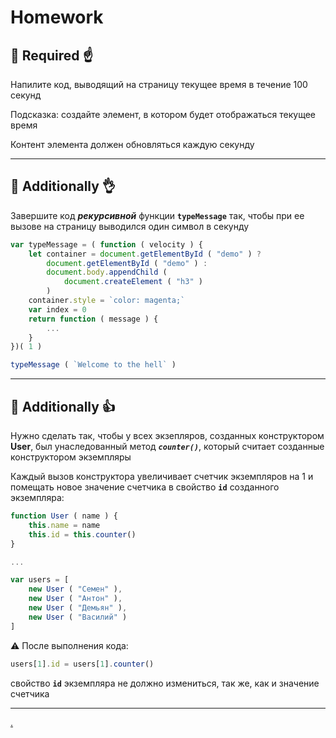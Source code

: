 # Homework

## :briefcase: Required :point_up:

Напилите код, выводящий на страницу текущее время в течение 100 секунд

Подсказка: создайте элемент, в котором будет отображаться текущее время

Контент элемента должен обновляться каждую секунду

______________________________________________________________________________

## :briefcase: Additionally :ok_hand:

Завершите код **_рекурсивной_** функции **`typeMessage`** так, чтобы при ее вызове на страницу выводился один символ в секунду

```javascript
var typeMessage = ( function ( velocity ) {
    let container = document.getElementById ( "demo" ) ?
        document.getElementById ( "demo" ) :
        document.body.appendChild (
            document.createElement ( "h3" )
        )
    container.style = `color: magenta;`
    var index = 0
    return function ( message ) {
        ...
    }
})( 1 )

typeMessage ( `Welcome to the hell` )
```
______________________________________________________________________________

## :briefcase: Additionally :thumbsup:

Нужно сделать так, чтобы у всех экзепляров, созданных конструктором **User**, был унаследованный метод **_`counter()`_**, который считает созданные конструктором экземпляры

Каждый вызов конструктора увеличивает счетчик экземпляров на 1 и помещать новое значение счетчика в свойство **`id`** созданного экземпляра:

```javascript
function User ( name ) {
    this.name = name
    this.id = this.counter()
}

...

var users = [
    new User ( "Семен" ),
    new User ( "Антон" ),
    new User ( "Демьян" ),
    new User ( "Василий" )
]
```

:warning: После выполнения кода:

```javascript
users[1].id = users[1].counter()
```

свойство **`id`** экземпляра не должно измениться, так же, как и значение счетчика

______________________________________________________________________________

[.](hw-08-answers)